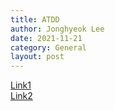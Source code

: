```yaml
---
title: ATDD
author: Jonghyeok Lee
date: 2021-11-21
category: General
layout: post
---
```


[Link1][1]  
[Link2][2]

[//]: # (TODO)

[1]: https://tecoble.techcourse.co.kr/post/2020-09-15-test-isolation/
[2]: https://miensol.pl/clear-database-in-spring-boot-tests/